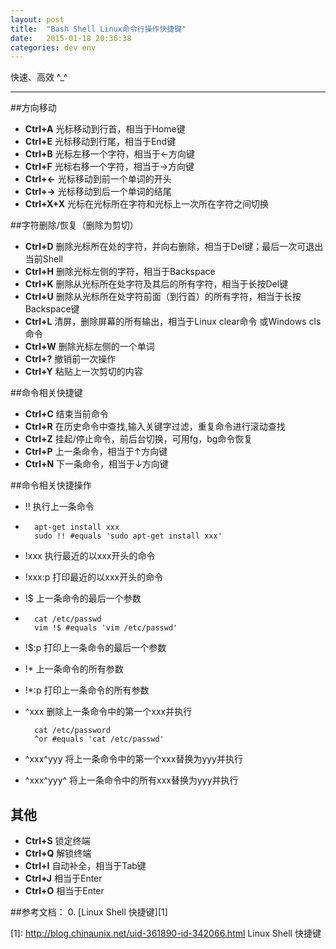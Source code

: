 ```yaml
---
layout: post
title:  "Bash Shell Linux命令行操作快捷键"
date:   2015-01-18 20:36:38
categories: dev env
---
```




快速、高效 ^_^

--- 

##方向移动
+ **Ctrl+A** 光标移动到行首，相当于Home键
+ **Ctrl+E** 光标移动到行尾，相当于End键
+ **Ctrl+B** 光标左移一个字符，相当于←方向键
+ **Ctrl+F** 光标右移一个字符，相当于→方向键
+ **Ctrl+←** 光标移动到前一个单词的开头
+ **Ctrl+→** 光标移动到后一个单词的结尾
+ **Ctrl+X+X** 光标在光标所在字符和光标上一次所在字符之间切换 



##字符删除/恢复（删除为剪切）
+ **Ctrl+D** 删除光标所在处的字符，并向右删除，相当于Del键；最后一次可退出当前Shell
+ **Ctrl+H** 删除光标左侧的字符，相当于Backspace
+ **Ctrl+K** 删除从光标所在处字符及其后的所有字符，相当于长按Del键
+ **Ctrl+U** 删除从光标所在处字符前面（到行首）的所有字符，相当于长按Backspace键
+ **Ctrl+L** 清屏，删除屏幕的所有输出，相当于Linux clear命令 或Windows cls命令
+ **Ctrl+W** 删除光标左侧的一个单词
+ **Ctrl+?** 撤销前一次操作
+ **Ctrl+Y** 粘贴上一次剪切的内容

##命令相关快捷键
+ **Ctrl+C** 结束当前命令
+ **Ctrl+R** 在历史命令中查找,输入关键字过滤，重复命令进行滚动查找
+ **Ctrl+Z** 挂起/停止命令，前后台切换，可用fg，bg命令恢复
+ **Ctrl+P** 上一条命令，相当于↑方向键
+ **Ctrl+N** 下一条命令，相当于↓方向键

##命令相关快捷操作
+ !! 执行上一条命令
+ 
        apt-get install xxx
        sudo !! #equals 'sudo apt-get install xxx'

+ !xxx 执行最近的以xxx开头的命令
+ !xxx:p 打印最近的以xxx开头的命令
+ !$ 上一条命令的最后一个参数
+ 
        cat /etc/passwd
        vim !$ #equals 'vim /etc/passwd'
+ !$:p 打印上一条命令的最后一个参数
+ !* 上一条命令的所有参数
+ !*:p 打印上一条命令的所有参数
+ ^xxx 删除上一条命令中的第一个xxx并执行
        
        cat /etc/password
        ^or #equals 'cat /etc/passwd'
+ ^xxx^yyy 将上一条命令中的第一个xxx替换为yyy并执行                 
+ ^xxx^yyy^ 将上一条命令中的所有xxx替换为yyy并执行

## 其他
+ **Ctrl+S** 锁定终端
+ **Ctrl+Q** 解锁终端
+ **Ctrl+I** 自动补全，相当于Tab键
+ **Ctrl+J** 相当于Enter
+ **Ctrl+O** 相当于Enter

##参考文档：
0. [Linux Shell 快捷键][1]

[1]: http://blog.chinaunix.net/uid-361890-id-342066.html Linux Shell 快捷键
